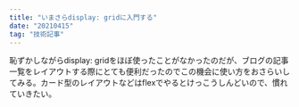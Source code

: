 ```yaml
---
title: "いまさらdisplay: gridに入門する"
date: "20210415"
tag: "技術記事"
---
```


恥ずかしながらdisplay: gridをほぼ使ったことがなかったのだが、ブログの記事一覧をレイアウトする際にとても便利だったのでこの機会に使い方をおさらいしてみる。カード型のレイアウトなどはflexでやるとけっこうしんどいので、慣れていきたい。
